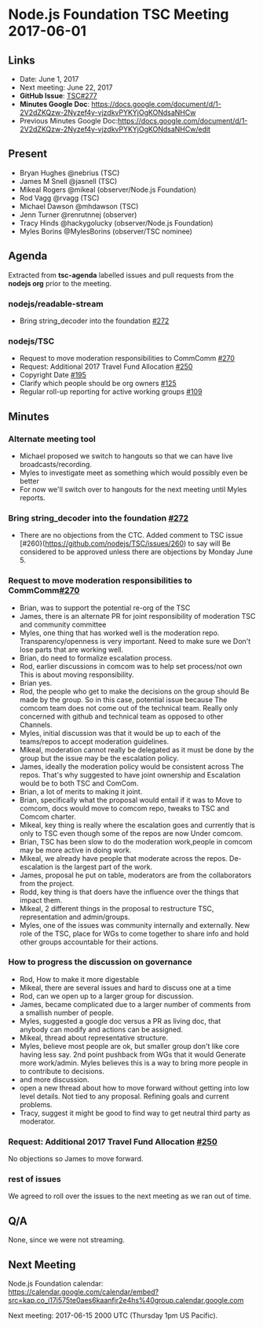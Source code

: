 # Node.js Foundation TSC Meeting 2017-06-01
## Links
* Date: June 1, 2017
* Next meeting: June 22, 2017
* **GitHub Issue**: [TSC#277](https://github.com/nodejs/TSC/issues/277) 
* **Minutes Google Doc**: https://docs.google.com/document/d/1-2V2dZKQzw-2Nyzef4y-vjzdkvPYKYjOgKONdsaNHCw
* Previous Minutes Google Doc:<https://docs.google.com/document/d/1-2V2dZKQzw-2Nyzef4y-vjzdkvPYKYjOgKONdsaNHCw/edit>
 
## Present
* Bryan Hughes @nebrius (TSC)
* James M Snell @jasnell (TSC)
* Mikeal Rogers @mikeal (observer/Node.js Foundation)
* Rod Vagg @rvagg (TSC)
* Michael Dawson @mhdawson (TSC)
* Jenn Turner @renrutnnej (observer)
* Tracy Hinds @hackygolucky (observer/Node.js Foundation)
* Myles Borins @MylesBorins (observer/TSC nominee)
 
## Agenda
Extracted from **tsc-agenda** labelled issues and pull requests
from the **nodejs org** prior to the meeting.
 
### nodejs/readable-stream
 
* Bring string_decoder into the foundation
  [#272](https://github.com/nodejs/readable-stream/issues/272)
 
### nodejs/TSC
 
* Request to move moderation responsibilities to CommComm
  [#270](https://github.com/nodejs/TSC/issues/270)
* Request: Additional 2017 Travel Fund Allocation
  [#250](https://github.com/nodejs/TSC/issues/250)
* Copyright Date [#195](https://github.com/nodejs/TSC/issues/195)
* Clarify which people should be org owners
  [#125](https://github.com/nodejs/TSC/issues/125)
* Regular roll-up reporting for active working groups
  [#109](https://github.com/nodejs/TSC/issues/109)
 
## Minutes
 
### Alternate meeting tool
 
* Michael proposed we switch to hangouts so that we can
  have live broadcasts/recording.
* Myles to investigate meet as something which would
  possibly even be better
* For now we'll switch over to hangouts for the next
  meeting until Myles reports.
 
### Bring string_decoder into the foundation [#272](https://github.com/nodejs/readable-stream/issues/272)
 
* There are no objections from the CTC.  Added comment to TSC issue 
  [#260}(https://github.com/nodejs/TSC/issues/260) to say will 
  Be considered to be approved unless there are objections by Monday June 5.
 
### Request to move moderation responsibilities to CommComm[#270](https://github.com/nodejs/TSC/issues/270)
 
* Brian, was to support the potential re-org of the TSC
* James, there is an alternate PR for joint responsibility of moderation 
  TSC and community committee
* Myles, one thing that has worked well is the moderation repo.
  Transparency/openness is very important.  Need to make sure we
  Don't lose parts that are working well.
* Brian, do need to formalize escalation process.
* Rod, earlier discussions in comcom was to help set process/not own
  This is about moving responsibility.
* Brian yes.
* Rod, the people who get to make the decisions on the group should
  Be made by the group.  So in this case, potential issue because
  The comcom team does not come out of the technical team.  Really
  only concerned with github and technical team as opposed to other
  Channels.
* Myles, initial discussion was that it would be up to each of the
  teams/repos to accept moderation guidelines.
* Mikeal, moderation cannot really be delegated as it must be done
  by the group but the issue may be the escalation policy. 
* James, ideally the moderation policy would be consistent across
  The repos.  That's why suggested to have joint ownership and
  Escalation would be to both TSC and ComCom.
* Brian, a lot of merits to making it joint.
* Brian, specifically what the proposal would entail if it was to
  Move to comcom, docs would move to comcom repo, tweaks to TSC and
  Comcom charter.
* Mikeal, key thing is really where the escalation goes and currently
  that is only to TSC even though some of the repos are now
  Under comcom.  
* Brian, TSC has been slow to do the moderation work,people in comcom 
  may be more active in doing work. 
* Mikeal, we already have people that moderate across the repos. 
  De-escalation is the largest part of the work.
* James, proposal he put on table, moderators are from the
  collaborators from the project.
* Rodd, key thing is that doers have the influence over the things
  that impact them.
* Mikeal, 2 different things in the proposal to restructure TSC,
  representation and admin/groups. 
* Myles, one of the issues was community internally and externally.
  New role of the TSC, place for WGs to come together to share info
  and hold other groups accountable for their actions.
 
### How to progress the discussion on governance
 
* Rod, How to make it more digestable
* Mikeal, there are several issues and hard to discuss one at a time
* Rod, can we open up to a larger group for discussion.
* James, became complicated due to a larger number of comments from a
  smallish number of people.
* Myles, suggested a google doc versus a PR as living doc, that  
  anybody can modify and actions can be assigned.
* Mikeal, thread about representative structure.
* Myles, believe most people are ok, but smaller group don't like
  core having less say.  2nd point pushback from WGs that it would
  Generate more work/admin. Myles believes this is a way to bring
  more people in to contribute to decisions.
* and more discussion.
* open a new thread about how to move forward without getting into
  low level details.  Not tied to any proposal. Refining goals and
  current problems. 
* Tracy, suggest it might be good to find way to get neutral
  third party as moderator.
 
### Request: Additional 2017 Travel Fund Allocation [#250](https://github.com/nodejs/TSC/issues/250)
 
No objections so James to move forward.
 
### rest of issues
 
We agreed to roll over the issues to the next meeting as we
ran out of time.

## Q/A

None, since we were not streaming.

## Next Meeting

Node.js Foundation calendar: <https://calendar.google.com/calendar/embed?src=kap.co_i17i575te0aes6kaanfjr2e4hs%40group.calendar.google.com>

Next meeting: 2017-06-15 2000 UTC (Thursday 1pm US Pacific).

